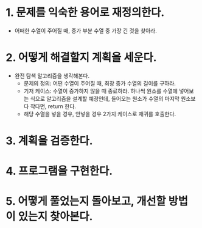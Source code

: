 # 1. 문제를 익숙한 용어로 재정의한다.

- 어떠한 수열이 주어질 때, 증가 부분 수열 중 가장 긴 것을 찾아라.

# 2. 어떻게 해결할지 계획을 세운다.

- 완전 탐색 알고리즘을 생각해본다.
  - 문제의 정의: 어떤 수열이 주어질 때, 최장 증가 수열의 길이를 구하라.
  - 기저 케이스: 수열이 증가하지 않을 때 종료하라. 하나씩 원소를 수열에 넣어보는 식으로 알고리즘을 설계할 예정인데, 들어오는 원소가 수열의 마지막 원소보다 작다면, return 한다.
  - 해당 수열을 넣을 경우, 안넣을 경우 2가지 케이스로 재귀를 호출한다.

# 3. 계획을 검증한다.

# 4. 프로그램을 구현한다.

# 5. 어떻게 풀었는지 돌아보고, 개선할 방법이 있는지 찾아본다.
